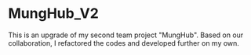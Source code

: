 # MungHub_V2
This is an upgrade of my second team project "MungHub". Based on our collaboration, I refactored the codes and developed further on my own.
